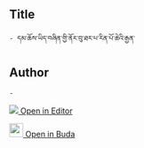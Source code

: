 ## Title
	- དམ་ཆོས་ཡིད་བཞིན་གྱི་ནོར་བུ་ཐར་པ་རིན་པོ་ཆེའི་རྒྱན་

## Author
	- 



[<img src="https://img.icons8.com/color/25/000000/edit-property.png"> Open in Editor](http://editor.openpecha.org/P003189)

[<img width="25" src="https://library.bdrc.io/icons/BUDA-small.svg"> Open in Buda](https://library.bdrc.io/show/bdr:IE0OPP003189)
